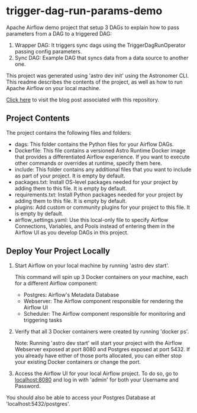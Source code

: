 # trigger-dag-run-params-demo

Apache Airflow demo project that setup 3 DAGs to explain how to pass parameters from a DAG to a triggered DAG:

1. Wrapper DAG: It triggers sync dags using the TriggerDagRunOperator passing config parameters.
2. Sync DAG: Example DAG that syncs data from a data source to another one.

This project was generated using 'astro dev init' using the Astronomer CLI. This readme describes the contents of the project, as well as how to run Apache Airflow on your local machine.

[Click here](https://igna.hashnode.dev/passing-params-from-an-apache-airflow-dag-to-triggered-dags-using-triggerdagrunoperator) to visit the blog post associated with this repository.

## Project Contents

The project contains the following files and folders:

- dags: This folder contains the Python files for your Airflow DAGs.
- Dockerfile: This file contains a versioned Astro Runtime Docker image that provides a differentiated Airflow experience. If you want to execute other commands or overrides at runtime, specify them here.
- include: This folder contains any additional files that you want to include as part of your project. It is empty by default.
- packages.txt: Install OS-level packages needed for your project by adding them to this file. It is empty by default.
- requirements.txt: Install Python packages needed for your project by adding them to this file. It is empty by default.
- plugins: Add custom or community plugins for your project to this file. It is empty by default.
- airflow_settings.yaml: Use this local-only file to specify Airflow Connections, Variables, and Pools instead of entering them in the Airflow UI as you develop DAGs in this project.

## Deploy Your Project Locally

1. Start Airflow on your local machine by running 'astro dev start'.

    This command will spin up 3 Docker containers on your machine, each for a different Airflow component:

    - Postgres: Airflow's Metadata Database
    - Webserver: The Airflow component responsible for rendering the Airflow UI
    - Scheduler: The Airflow component responsible for monitoring and triggering tasks

2. Verify that all 3 Docker containers were created by running 'docker ps'.

    Note: Running 'astro dev start' will start your project with the Airflow Webserver exposed at port 8080 and Postgres exposed at port 5432. If you already have either of those ports allocated, you can either stop your existing Docker containers or change the port.

3. Access the Airflow UI for your local Airflow project. To do so, go to [localhost:8080](http://localhost:8080/) and log in with 'admin' for both your Username and Password.

You should also be able to access your Postgres Database at 'localhost:5432/postgres'.
